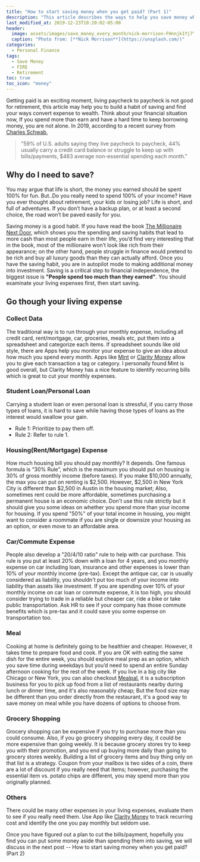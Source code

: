 ```yaml
---
title: "How to start saving money when you get paid? (Part 1)"
description: "This article describes the ways to help you save money when you get paid, and gives suggestions on how to plan saving and investing for retirement"
last_modified_at: 2019-12-23T10:20:02-05:00
header:
  image: assets/images/save_money_every_month/nick-morrison-FHnnjk1Yj7Y-unsplash.jpg
  caption: "Photo from: [**Nick Morrison**](https://unsplash.com/)"
categories:
  - Personal Finance
tags:
  - Save Money
  - FIRE
  - Retirement
toc: true
toc_icon: "money"
---
```

 
Getting paid is an exciting moment, living paycheck to paycheck is not good for retirement, this article may help you to build a habit of saving and find your ways convert expense to wealth.
Think about your financial situation now, If you spend more than earn and have a hard time to keep borrowing money, you are not alone. In 2019, according to a recent survey from [Charles Schwab](https://content.schwab.com/web/retail/public/about-schwab/Charles-Schwab-2019-Modern-Wealth-Survey-findings-0519-9JBP.pdf),
> "59% of U.S. adults saying they live paycheck to paycheck, 44% usually carry a credit card balance or struggle to keep up with bills/payments, $483 average non-essential spending each month."
 
## Why do I need to save?
 
You may argue that life is short, the money you earned should be spent 100% for fun. But..Do you really need to spend 100% of your income? Have you ever thought about retirement, your kids or losing job? Life is short, and full of adventures. If you don’t have a backup plan, or at least a second choice, the road won’t be paved easily for you.
 
Saving money is a good habit. If you have read the book [The Millionaire Next Door](https://www.amazon.com/Millionaire-Next-Door-Surprising-Americas/dp/1589795474), which shows you the spending and saving habits that lead to more cash than most people earn in their life, you’d find very interesting that in the book, most of the millionaire won’t look like rich from their appearance; on the other hand, people struggle in finance would pretend to be rich and buy all luxury goods than they can actually afford. Once you have the saving habit, you are in autopilot mode to making additional money into investment. Saving is a critical step to financial independence, the biggest issue is **"People spend too much than they earned"**. You should examinate your living expenses first, then start saving.
 
## Go though your living expense
 
### Collect Data
The traditional way is to run through your monthly expense, including all credit card, rent/mortgage, car, groceries, meals etc, put them into a spreadsheet and categorize each items. If spreadsheet sounds like old style, there are Apps help you monitor your expense to give an idea about how much you spend every month. Apps like [Mint](https://www.mint.com/) or [Clarity Money](https://www.marcus.com/us/en/clarity-money) allow you to give each transaction a tag or category. I personally found Mint is good overall, but Clarity Money has a nice feature to identify recurring bills which is great to cut your monthly expenses.
 
### Student Loan/Personal Loan
Carrying a student loan or even personal loan is stressful, if you carry those types of loans, it is hard to save while having those types of loans as the interest would swallow your gain.
- Rule 1: Prioritize to pay them off.
- Rule 2: Refer to rule 1.
 
### Housing(Rent/Mortgage) Expense
How much housing bill you should pay monthly? It depends. One famous formula is “30% Rule”, which is the maximum you should put on housing is 30% of gross monthly income (before taxes). If you make $10,000 annually, the max you can put on renting is $2,500. However, $2,500 in New York City is different than $2,500 in Austin in the housing market; Also, sometimes rent could be more affordable, sometimes purchasing a permanent house is an economic choice. Don't use this rule  strictly but it should give you some ideas on whether you spend more than your income for housing. If you spend "50%" of your total income in housing, you might want to consider a roommate if you are single or downsize your housing as an option, or even move to an affordable area.
 
### Car/Commute Expense
People also develop a "20/4/10 ratio" rule to help with car purchase. This rule is you put at least 20% down with a loan for 4 years, and you monthly expense on car including loan, insurance and other expenses is lower than 10% of your monthly income (pre-tax). Except the antique car, car is usually considered as liability, you shouldn't put too much of your income into liability than assets like investment. If you are spending over 10% of your monthly income on car loan or commute expense, it is too high, you should consider trying to trade in a reliable but cheaper car, ride a bike or take public transportation. Ask HR to see if your company has those commute benefits which is pre-tax and it could save you some expense on transportation too.
 
### Meal
Cooking at home is definitely going to be healthier and cheaper. However, it takes time to prepare food and cook. If you are OK with eating the same dish for the entire week, you should explore meal prep as an option, which you save time during weekdays but you’d need to spend an entire Sunday afternoon cooking for the rest of the week. If you live in a big city like Chicago or New York, you can also checkout [Mealpal](https://www.mealpal.com/), it is a subscription business for you to pick up food from a list of restaurants nearby during lunch or dinner time, and it's also reasonably cheap; But the food size may be different than you order directly from the restaurant, it's a good way to save money on meal while you have dozens of options to choose from.
 
### Grocery Shopping
Grocery shopping can be expensive if you try to purchase more than you could consume. Also, if you go grocery shopping every day, it could be more expensive than going weekly. It is because grocery stores try to keep you with their promotion, and you end up buying more daily than going to grocery stores weekly. Building a list of grocery items and buy thing only on that list is a strategy. Coupon from your mailbox is two sides of a coin, there are a lot of discount if you really need that items; however, purchasing the essential item vs. potato chips are different, you may spend more than you originally planned.
 
### Others
There could be many other expenses in your living expenses, evaluate them to see if you really need them. Use App like [Clarity Money](https://www.marcus.com/us/en/clarity-money) to track recurring cost and identify the one you pay monthly but seldom use.
 
Once you have figured out a plan to cut the bills/payment, hopefully you find you can put some money aside than spending them into saving, we will discuss in the next post -- How to start saving money when you get paid? (Part 2)
